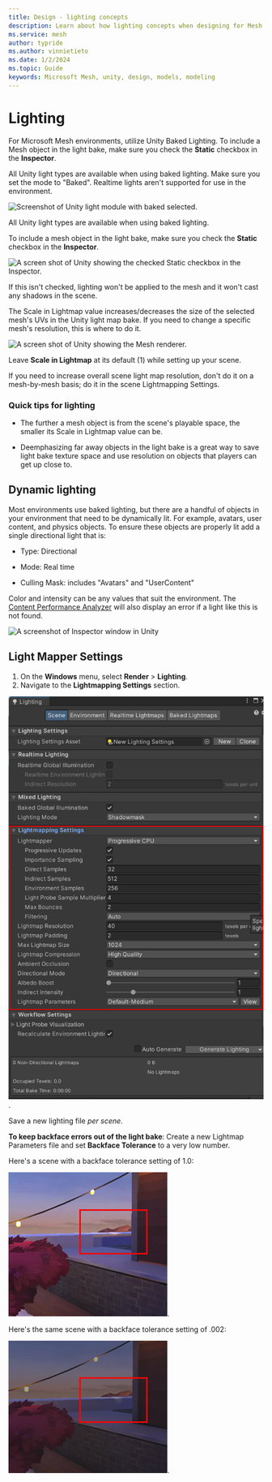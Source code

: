 ```yaml
---
title: Design - lighting concepts
description: Learn about how lighting concepts when designing for Mesh.
ms.service: mesh
author: typride
ms.author: vinnietieto
ms.date: 1/2/2024
ms.topic: Guide
keywords: Microsoft Mesh, unity, design, models, modeling
---
```


# Lighting

For Microsoft Mesh environments, utilize Unity Baked Lighting. To include a Mesh object in the light bake, make sure you check the **Static** checkbox in the **Inspector**.

All Unity light types are available when using baked lighting. Make sure you set the mode to "Baked". Realtime lights aren't
supported for use in the environment.

![Screenshot of Unity light module with baked selected.](../../media/3d-design-performance-guide/image048.png) 

All Unity light types are available when using baked lighting.

To include a mesh object in the light bake, make sure you check the **Static** checkbox in the **Inspector**.

![A screen shot of Unity showing the checked Static checkbox in the Inspector.](../../media/3d-design-performance-guide/image049.png) 

If this isn't checked, lighting won't be applied to the mesh and it won't cast any shadows in the scene.

The Scale in Lightmap value increases/decreases the size of the selected mesh's UVs in the Unity light map bake. If you need to change a specific mesh's resolution, this is where to do it.

![A screen shot of Unity showing the Mesh renderer.](../../media/3d-design-performance-guide/image050.png)

Leave **Scale in Lightmap** at its default (1) while setting up your scene.

If you need to increase overall scene light map resolution, don't do it on a mesh-by-mesh basis; do it in the scene Lightmapping Settings.

### Quick tips for lighting

- The further a mesh object is from the scene's playable space, the smaller its Scale in Lightmap value can be.

- Deemphasizing far away objects in the light bake is a great way to save light bake texture space and use resolution on objects that players can get up close to.

## Dynamic lighting

Most environments use baked lighting, but there are a handful of objects in your environment that need to be dynamically lit. For example,
avatars, user content, and physics objects. To ensure these objects are properly lit add a single directional light that is:

- Type: Directional

- Mode: Real time

- Culling Mask: includes "Avatars" and "UserContent"

Color and intensity can be any values that suit the environment. The [Content Performance Analyzer](/mesh/develop/debug-and-optimize-performance/cpa) will also display an error if a light like this is not found.

![A screenshot of Inspector window in Unity](../../media/3d-design-performance-guide/image052.png)

## Light Mapper Settings

1. On the **Windows** menu, select **Render** > **Lighting**.
1. Navigate to the **Lightmapping Settings** section.

![A screenshot of the Lighting window in the Scene tab with the Lightmapper Settings section highlighted.](../../media/3d-design-performance-guide/003-lighting-settings.png).

Save a new lighting file *per scene*.

**To keep backface errors out of the light bake**:
Create a new Lightmap Parameters file and set **Backface Tolerance** to a very low number.

Here's a scene with a backface tolerance setting of 1.0:

![A screenshot of a scene with a backface tolerance setting of one point zero.](../../media/3d-design-performance-guide/005-backface-tolerance-one.png).

Here's the same scene with a backface tolerance setting of .002:

![A screenshot of a scene with a backface tolerance setting of point zero zero two.](../../media/3d-design-performance-guide/006-backface-tolerance-002.png).

